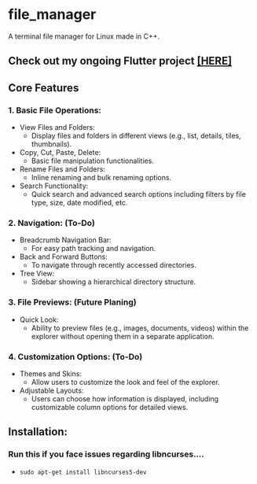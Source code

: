 # file_manager
A terminal file manager for Linux made in C++.
## Check out my ongoing Flutter project [[HERE]](https://www.github.com/vjaykrsna/product-listing-app)

## Core Features

### 1. Basic File Operations:
- View Files and Folders:
  * Display files and folders in different views (e.g., list, details, tiles, thumbnails).
- Copy, Cut, Paste, Delete:
  * Basic file manipulation functionalities.
- Rename Files and Folders:
  * Inline renaming and bulk renaming options.
- Search Functionality:
  * Quick search and advanced search options including filters by file type, size, date modified, etc.

### 2. Navigation: (To-Do)
- Breadcrumb Navigation Bar:
  * For easy path tracking and navigation.
- Back and Forward Buttons:
  * To navigate through recently accessed directories.
- Tree View:
  * Sidebar showing a hierarchical directory structure.

### 3. File Previews: (Future Planing)
- Quick Look:
  * Ability to preview files (e.g., images, documents, videos) within the explorer without opening them in a separate application.

### 4. Customization Options: (To-Do)
- Themes and Skins:
  * Allow users to customize the look and feel of the explorer.
- Adjustable Layouts:
  * Users can choose how information is displayed, including customizable column options for detailed views.


## Installation:
### Run this if you face issues regarding libncurses....
- `sudo apt-get install libncurses5-dev`

